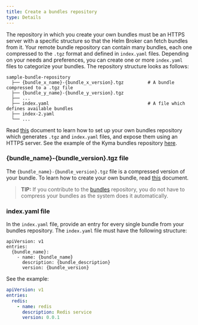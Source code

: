 ```yaml
---
title: Create a bundles repository
type: Details
---
```


The repository in which you create your own bundles must be an HTTPS server with a specific structure so that the Helm Broker can fetch bundles from it. Your remote bundle repository can contain many bundles, each one compressed to the `.tgz` format and defined in `index.yaml` files. Depending on your needs and preferences, you can create one or more `index.yaml` files to categorize your bundles. The repository structure looks as follows:

```
sample-bundle-repository
  ├── {bundle_x_name}-{bundle_x_version}.tgz         # A bundle compressed to a .tgz file
  ├── {bundle_y_name}-{bundle_y_version}.tgz        
  ├── ...                                      
  ├── index.yaml                                     # A file which defines available bundles
  ├── index-2.yaml                              
  └── ...                                                    
```

Read [this](https://github.com/kyma-project/bundles/blob/master/docs/getting-started.md) document to learn how to set up your own bundles repository which generates `.tgz` and `index.yaml` files, and expose them using an HTTPS server. See the example of the Kyma bundles repository [here](https://github.com/kyma-project/bundles/releases).

### {bundle_name}-{bundle_version}.tgz file

The `{bundle_name}-{bundle_version}.tgz` file is a compressed version of your bundle. To learn how to create your own bundle, read [this](#details-create-a-bundle) document.

>**TIP:** If you contribute to the [bundles](https://github.com/kyma-project/bundles/tree/master/bundles) repository, you do not have to compress your bundles as the system does it automatically.

### index.yaml file

In the `index.yaml` file, provide an entry for every single bundle from your bundles repository. The `index.yaml` file must have the following structure:

```
apiVersion: v1
entries:
  {bundle_name}:
    - name: {bundle_name}
      description: {bundle_description}
      version: {bundle_version}
```

See the example:

```yaml
apiVersion: v1
entries:
  redis:
    - name: redis
      description: Redis service
      version: 0.0.1
```
